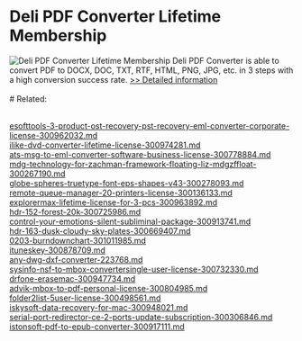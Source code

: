 # Deli PDF Converter Lifetime Membership
![Deli PDF Converter Lifetime Membership](https://mycommerce.akamaized.net/api/pimages/P300963327/BIG/300963327.PNG)
Deli PDF Converter is able to convert PDF to DOCX, DOC, TXT, RTF, HTML, PNG, JPG, etc. in 3 steps with a high conversion success rate.
[>> Detailed information](https://secure.shareit.com/shareit/product.html?productid=300963327&affiliateid=200057808)<br/><br/># Related:

<br />[esofttools-3-product-ost-recovery-pst-recovery-eml-converter-corporate-license-300962032.md](https://github.com/downloadplanet/downloadplanet/blob/main/esofttools-3-product-ost-recovery-pst-recovery-eml-converter-corporate-license-300962032.md)<br />[ilike-dvd-converter-lifetime-license-300974281.md](https://github.com/downloadplanet/downloadplanet/blob/main/ilike-dvd-converter-lifetime-license-300974281.md)<br />[ats-msg-to-eml-converter-software-business-license-300778884.md](https://github.com/downloadplanet/downloadplanet/blob/main/ats-msg-to-eml-converter-software-business-license-300778884.md)<br />[mdg-technology-for-zachman-framework-floating-liz-mdgzffloat-300267190.md](https://github.com/downloadplanet/downloadplanet/blob/main/mdg-technology-for-zachman-framework-floating-liz-mdgzffloat-300267190.md)<br />[globe-spheres-truetype-font-eps-shapes-v43-300278093.md](https://github.com/downloadplanet/downloadplanet/blob/main/globe-spheres-truetype-font-eps-shapes-v43-300278093.md)<br />[remote-queue-manager-20-printers-license-300136133.md](https://github.com/downloadplanet/downloadplanet/blob/main/remote-queue-manager-20-printers-license-300136133.md)<br />[explorermax-lifetime-license-for-3-pcs-300963892.md](https://github.com/downloadplanet/downloadplanet/blob/main/explorermax-lifetime-license-for-3-pcs-300963892.md)<br />[hdr-152-forest-20k-300725986.md](https://github.com/downloadplanet/downloadplanet/blob/main/hdr-152-forest-20k-300725986.md)<br />[control-your-emotions-silent-subliminal-package-300913741.md](https://github.com/downloadplanet/downloadplanet/blob/main/control-your-emotions-silent-subliminal-package-300913741.md)<br />[hdr-163-dusk-cloudy-sky-plates-300669407.md](https://github.com/downloadplanet/downloadplanet/blob/main/hdr-163-dusk-cloudy-sky-plates-300669407.md)<br />[0203-burndownchart-301011985.md](https://github.com/downloadplanet/downloadplanet/blob/main/0203-burndownchart-301011985.md)<br />[ituneskey-300878709.md](https://github.com/downloadplanet/downloadplanet/blob/main/ituneskey-300878709.md)<br />[any-dwg-dxf-converter-223768.md](https://github.com/downloadplanet/downloadplanet/blob/main/any-dwg-dxf-converter-223768.md)<br />[sysinfo-nsf-to-mbox-convertersingle-user-license-300732330.md](https://github.com/downloadplanet/downloadplanet/blob/main/sysinfo-nsf-to-mbox-convertersingle-user-license-300732330.md)<br />[drfone-erasemac-300947734.md](https://github.com/downloadplanet/downloadplanet/blob/main/drfone-erasemac-300947734.md)<br />[advik-mbox-to-pdf-personal-license-300804985.md](https://github.com/downloadplanet/downloadplanet/blob/main/advik-mbox-to-pdf-personal-license-300804985.md)<br />[folder2list-5user-license-300498561.md](https://github.com/downloadplanet/downloadplanet/blob/main/folder2list-5user-license-300498561.md)<br />[iskysoft-data-recovery-for-mac-300948021.md](https://github.com/downloadplanet/downloadplanet/blob/main/iskysoft-data-recovery-for-mac-300948021.md)<br />[serial-port-redirector-ce-2-ports-update-subscription-300306846.md](https://github.com/downloadplanet/downloadplanet/blob/main/serial-port-redirector-ce-2-ports-update-subscription-300306846.md)<br />[istonsoft-pdf-to-epub-converter-300917111.md](https://github.com/downloadplanet/downloadplanet/blob/main/istonsoft-pdf-to-epub-converter-300917111.md)